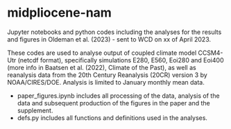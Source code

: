 # midpliocene-nam
Jupyter notebooks and python codes including the analyses for the results and figures in Oldeman et al. (2023) - sent to WCD on xx of April 2023.

These codes are used to analyse output of coupled climate model CCSM4-Utr (netcdf format), specifically simulations E280, E560, Eoi280 and Eoi400 (more info in Baatsen et al. (2022), Climate of the Past), as well as reanalysis data from the 20th Century Reanalysis (20CR) version 3 by NOAA/CIRES/DOE. Analysis is limited to January monthly mean data. 

- paper_figures.ipynb includes all processing of the data, analysis of the data and subsequent production of the figures in the paper and the supplement.
- defs.py includes all functions and definitions used in the analyses.
